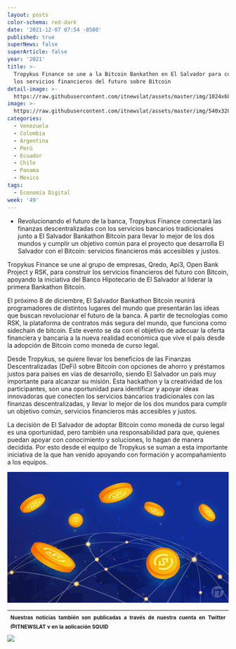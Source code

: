 ```yaml
---
layout: posts
color-schema: red-dark
date: '2021-12-07 07:54 -0500'
published: true
superNews: false
superArticle: false
year: '2021'
title: >-
  Tropykus Finance se une a la Bitcoin Bankathon en El Salvador para construir
  los servicios financieros del futuro sobre Bitcoin
detail-image: >-
  https://raw.githubusercontent.com/itnewslat/assets/master/img/1024x680/Criptocoins-g.jpg
image: >-
  https://raw.githubusercontent.com/itnewslat/assets/master/img/540x320/Criptocoins-p.jpg
categories:
  - Venezuela
  - Colombia
  - Argentina
  - Perú
  - Ecuador
  - Chile
  - Panama
  - Mexico
tags:
  - Economía Digital
week: '49'
---
```

- Revolucionando el futuro de la banca, Tropykus Finance conectará las finanzas descentralizadas con los servicios bancarios tradicionales junto a El Salvador Bankathon Bitcoin para llevar lo mejor de los dos mundos y cumplir un objetivo común para el proyecto que desarrolla El Salvador con el Bitcoin: servicios financieros más accesibles y justos.

Tropykus Finance se une al grupo de empresas,  Qredo, Api3, Open Bank Project y RSK, para construir los servicios financieros del futuro con Bitcoin, apoyando la iniciativa del Banco Hipotecario de El Salvador al liderar la primera Bankathon Bitcoin. 
 
El próximo 8 de diciembre, El Salvador Bankathon Bitcoin reunirá programadores de distintos lugares del mundo que presentarán las ideas que buscan revolucionar el futuro de la banca. A partir de tecnologías como RSK, la plataforma de contratos más segura del mundo, que funciona como sidechain de bitcoin. Este evento se da con el objetivo de adecuar la oferta financiera y bancaria a la nueva realidad económica que vive el país desde la adopción de Bitcoin como moneda de curso legal.
 
Desde Tropykus, se quiere llevar los beneficios de las Finanzas Descentralizadas (DeFi) sobre Bitcoin con opciones de ahorro y préstamos justos para países en vías de desarrollo, siendo El Salvador un país muy importante para alcanzar su misión. Esta hackathon y la creatividad de los participantes, son una oportunidad para identificar y apoyar ideas innovadoras que conecten los servicios bancarios tradicionales con las finanzas descentralizadas, y llevar lo mejor de los dos mundos para cumplir un objetivo común, servicios financieros más accesibles y justos. 
 
La decisión de El Salvador de adoptar Bitcoin como moneda de curso legal es una oportunidad, pero también una responsabilidad para que, quienes puedan apoyar con  conocimiento y soluciones, lo hagan de manera decidida. Por esto desde el equipo de Tropykus se suman a esta importante iniciativa de la que han venido apoyando con formación y acompañamiento a los equipos.

![](https://raw.githubusercontent.com/itnewslat/assets/master/img/540x320/Criptocoins-p.jpg)

<table style="height: 42px;" width="569">
<tbody>
<tr>
<td style="text-align: justify;"><sub><strong>Nuestras noticias también son publicadas a través de nuestra cuenta en Twitter <a href="https://twitter.com/itnewslat?lang=es">@ITNEWSLAT</a> y en la aplicación <a href="https://squidapp.co/en/">SQUID</a></strong></sub></td>
</tr>
</tbody>
</table>

<img src="https://tracker.metricool.com/c3po.jpg?hash=56f88a41e39ab42c063cc51676587a04"/>